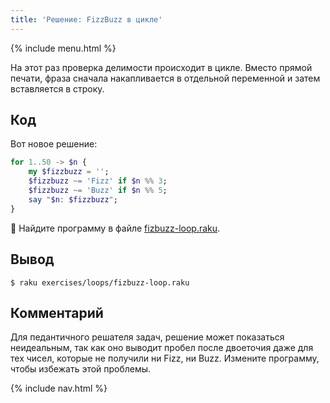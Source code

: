 ```yaml
---
title: 'Решение: FizzBuzz в цикле'
---
```


{% include menu.html %}

На этот раз проверка делимости происходит в цикле. Вместо прямой печати, фраза сначала накапливается в отдельной переменной и затем вставляется в строку.

## Код

Вот новое решение:

```raku
for 1..50 -> $n {
    my $fizzbuzz = '';
    $fizzbuzz ~= 'Fizz' if $n %% 3;
    $fizzbuzz ~= 'Buzz' if $n %% 5;
    say "$n: $fizzbuzz";
}
```

🦋 Найдите программу в файле [fizbuzz-loop.raku](https://github.com/ash/raku-course/blob/master/exercises/loops/fizbuzz-loop.raku).

## Вывод

```console
$ raku exercises/loops/fizbuzz-loop.raku
```

## Комментарий

Для педантичного решателя задач, решение может показаться неидеальным, так как оно выводит пробел после двоеточия даже для тех чисел, которые не получили ни Fizz, ни Buzz. Измените программу, чтобы избежать этой проблемы.

{% include nav.html %}